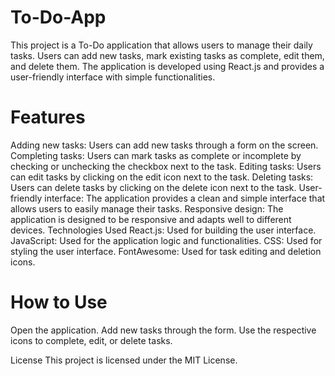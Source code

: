 # To-Do-App
This project is a To-Do application that allows users to manage their daily tasks. Users can add new tasks, mark existing tasks as complete, edit them, and delete them. The application is developed using React.js and provides a user-friendly interface with simple functionalities.

# Features
Adding new tasks: Users can add new tasks through a form on the screen.
Completing tasks: Users can mark tasks as complete or incomplete by checking or unchecking the checkbox next to the task.
Editing tasks: Users can edit tasks by clicking on the edit icon next to the task.
Deleting tasks: Users can delete tasks by clicking on the delete icon next to the task.
User-friendly interface: The application provides a clean and simple interface that allows users to easily manage their tasks.
Responsive design: The application is designed to be responsive and adapts well to different devices.
Technologies Used
React.js: Used for building the user interface.
JavaScript: Used for the application logic and functionalities.
CSS: Used for styling the user interface.
FontAwesome: Used for task editing and deletion icons.

# How to Use
Open the application.
Add new tasks through the form.
Use the respective icons to complete, edit, or delete tasks.

License
This project is licensed under the MIT License.
